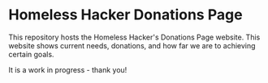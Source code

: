 # Homeless Hacker Donations Page

This repository hosts the Homeless Hacker's Donations Page website. This website shows current needs, donations, and how far we are to achieving certain goals.

It is a work in progress - thank you!
